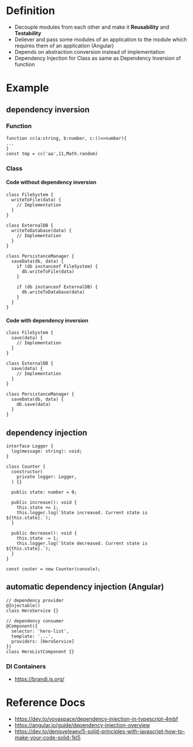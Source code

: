 # Definition
- Decouple modules from each other and make it **Reusability** and **Testability**
- Deliever and pass some modules of an application to the module which requires them of an application (Angular)
- Depends on abstraction conversion instead of implementation
- Dependency Injection for Class as same as Dependency Inversion of function

# Example
## dependency inversion
### Function
```
function cc(a:string, b:number, c:()=>number){
...
}
const tmp = cc('aa',11,Math.random)
```
### Class
#### Code without dependency inversion
```
class FileSystem {
  writeToFile(data) {
    // Implementation
  }
}

class ExternalDB {
  writeToDatabase(data) {
    // Implementation
  }
}

class PersistanceManager {
  saveData(db, data) {
    if (db instanceof FileSystem) {
      db.writeToFile(data)
    }

    if (db instanceof ExternalDB) {
      db.writeToDatabase(data)
    }
  }
}
```
#### Code with dependency inversion
```
class FileSystem {
  save(data) {
    // Implementation
  }
}

class ExternalDB {
  save(data) {
    // Implementation
  }
}

class PersistanceManager {
  saveData(db, data) {
    db.save(data)
  }
}
```


## dependency injection
```
interface Logger {
  log(message: string): void;
}

class Counter {
  constructor(
    private logger: Logger,
  ) {}

  public state: number = 0;

  public increase(): void {
    this.state += 1;
    this.logger.log(`State increased. Current state is ${this.state}.`);
  }

  public decrease(): void {
    this.state -= 1;
    this.logger.log(`State decreased. Current state is ${this.state}.`);
  }
}

const couter = new Counter(console);
```


## automatic dependency injection  (Angular)
```
// dependency provider
@Injectable()
class HeroService {}
```
```
// dependency consumer
@Component({
  selector: 'hero-list',
  template: '...',
  providers: [HeroService]
})
class HeroListComponent {}
```
### DI Containers
- https://brandi.js.org/

# Reference Docs
- https://dev.to/vovaspace/dependency-injection-in-typescript-4mbf
- https://angular.io/guide/dependency-injection-overview
- https://dev.to/denisveleaev/5-solid-principles-with-javascript-how-to-make-your-code-solid-1kl5
